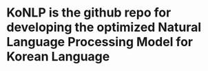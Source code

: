 # KoNLP is the github repo for developing the optimized Natural Language Processing Model for Korean Language
